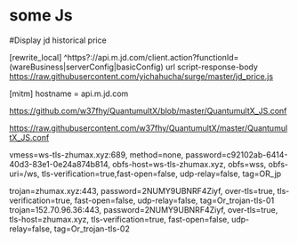 # some Js
#Display jd historical price

[rewrite_local]
^https?://api\.m\.jd\.com/client\.action\?functionId=(wareBusiness|serverConfig|basicConfig) url script-response-body https://raw.githubusercontent.com/yichahucha/surge/master/jd_price.js

[mitm]
hostname = api.m.jd.com


https://github.com/w37fhy/QuantumultX/blob/master/QuantumultX_JS.conf

https://raw.githubusercontent.com/w37fhy/QuantumultX/master/QuantumultX_JS.conf

vmess=ws-tls-zhumax.xyz:689, method=none, password=c92102ab-6414-40d3-83e1-0e24a874b814, obfs-host=ws-tls-zhumax.xyz, obfs=wss, obfs-uri=/ws, tls-verification=true,fast-open=false, udp-relay=false, tag=OR_jp


trojan=zhumax.xyz:443, password=2NUMY9UBNRF4Ziyf, over-tls=true, tls-verification=true, fast-open=false, udp-relay=false, tag=Or_trojan-tls-01
trojan=152.70.96.36:443, password=2NUMY9UBNRF4Ziyf, over-tls=true, tls-host=zhumax.xyz, tls-verification=true, fast-open=false, udp-relay=false, tag=Or_trojan-tls-02

